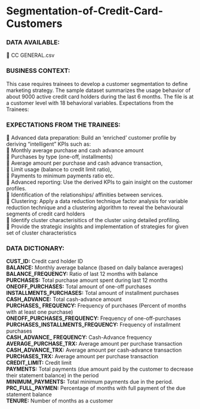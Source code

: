 # Segmentation-of-Credit-Card-Customers
### DATA AVAILABLE: 
 CC GENERAL.csv 

### BUSINESS CONTEXT: 
This case requires trainees to develop a customer segmentation to define marketing strategy. The sample dataset summarizes the usage behavior of about 9000 active credit card holders during the last 6 months. The file is at a customer level with 18 behavioral variables.   Expectations from the Trainees:   
### EXPECTATIONS FROM THE TRAINEES:  
 Advanced data preparation: Build an ‘enriched’ customer profile by deriving “intelligent” KPIs such as:  
 Monthly average purchase and cash advance amount   
 Purchases by type (one-off, installments)   
 Average amount per purchase and cash advance transaction,  
 Limit usage (balance to credit limit ratio),  
 Payments to minimum payments ratio etc.  
 Advanced reporting: Use the derived KPIs to gain insight on the customer profiles.  
 Identification of the relationships/ affinities between services.  
 Clustering: Apply a data reduction technique factor analysis for variable reduction technique and a clustering algorithm to reveal the behavioural segments of credit card holders  
 Identify cluster characterisitics of the cluster using detailed profiling.  
 Provide the strategic insights and implementation of strategies for given set of cluster characteristics  
 
### DATA DICTIONARY: 
 
<b>CUST_ID:</b> Credit card holder ID   
<b>BALANCE:</b> Monthly average balance (based on daily balance averages)   
<b>BALANCE_FREQUENCY:</b> Ratio of last 12 months with balance   
<b>PURCHASES:</b> Total purchase amount spent during last 12 months   
<b>ONEOFF_PURCHASES:</b> Total amount of one-off purchases  
<b>INSTALLMENTS_PURCHASES:</b> Total amount of installment purchases   
<b>CASH_ADVANCE:</b> Total cash-advance amount   
<b>PURCHASES_ FREQUENCY:</b> Frequency of purchases (Percent of months with at least one purchase)   
<b>ONEOFF_PURCHASES_FREQUENCY:</b> Frequency of one-off-purchases   
<b>PURCHASES_INSTALLMENTS_FREQUENCY:</b> Frequency of installment purchases   
<b>CASH_ADVANCE_ FREQUENCY:</b> Cash-Advance frequency   
<b>AVERAGE_PURCHASE_TRX:</b> Average amount per purchase transaction   
<b>CASH_ADVANCE_TRX:</b> Average amount per cash-advance transaction   
<b>PURCHASES_TRX:</b> Average amount per purchase transaction   
<b>CREDIT_LIMIT:</b> Credit limit   
<b>PAYMENTS:</b> Total payments (due amount paid by the customer to decrease their statement balance) in the period   
<b>MINIMUM_PAYMENTS:</b> Total minimum payments due in the period.   
<b>PRC_FULL_PAYMEN:</b> Percentage of months with full payment of the due statement balance   
<b>TENURE:</b> Number of months as a customer   
